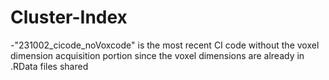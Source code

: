 # Cluster-Index
-"231002_cicode_noVoxcode" is the most recent CI code without the voxel dimension acquisition portion since the voxel dimensions are already in .RData files shared
